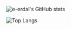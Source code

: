 ![e-erdal's GitHub stats](https://github-readme-stats.vercel.app/api?username=e-erdal&show_icons=true&theme=onedark&count_private=true)

![Top Langs](https://github-readme-stats.vercel.app/api/top-langs/?username=e-erdal&layout=compact&theme=onedark&count_private=true)
